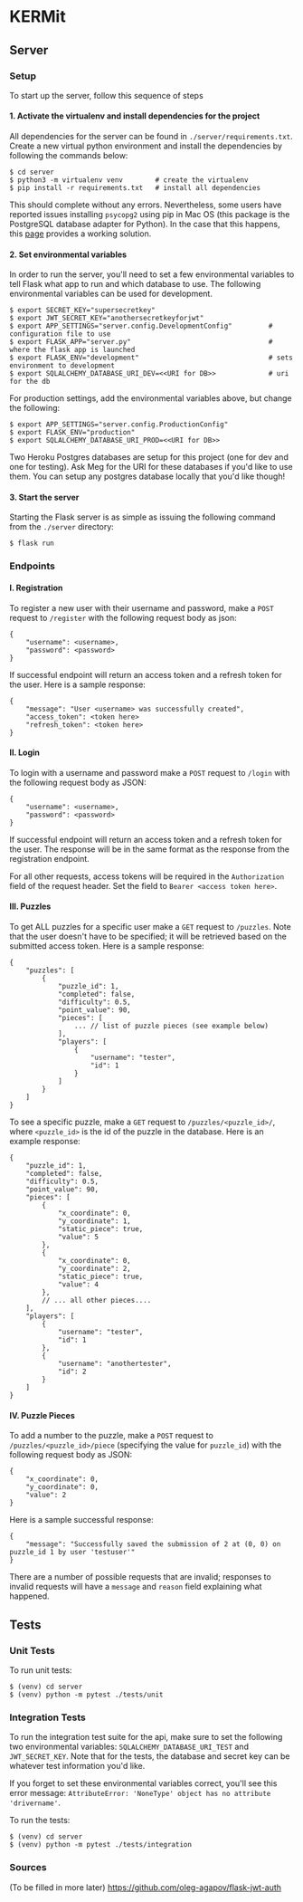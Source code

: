 # KERMit

## Server

### Setup
To start up the server, follow this sequence of steps

#### 1. Activate the virtualenv and install dependencies for the project

All dependencies for the server can be found in `./server/requirements.txt`. Create a new virtual python environment
and install the dependencies by following the commands below:
```
$ cd server
$ python3 -m virtualenv venv        # create the virtualenv
$ pip install -r requirements.txt   # install all dependencies
```
This should complete without any errors. Nevertheless, some users have reported issues installing
`psycopg2` using pip in Mac OS (this package is the PostgreSQL database adapter for Python).
In the case that this happens, this [page](https://stackoverflow.com/a/42264168)  provides a working solution.

#### 2. Set environmental variables

In order to run the server, you'll need to set a few environmental variables to tell Flask 
 what app to run and which database to use. The following environmental variables can be used for
 development.
```
$ export SECRET_KEY="supersecretkey"      
$ export JWT_SECRET_KEY="anothersecretkeyforjwt" 
$ export APP_SETTINGS="server.config.DevelopmentConfig"         # configuration file to use
$ export FLASK_APP="server.py"                                  # where the flask app is launched
$ export FLASK_ENV="development"                                # sets environment to development 
$ export SQLALCHEMY_DATABASE_URI_DEV=<<URI for DB>>             # uri for the db
```

For production settings, add the environmental variables above, but change the following:
```
$ export APP_SETTINGS="server.config.ProductionConfig"
$ export FLASK_ENV="production"
$ export SQLALCHEMY_DATABASE_URI_PROD=<<URI for DB>> 
```

Two Heroku Postgres databases are setup for this project (one for dev and one for testing). Ask Meg for
the URI for these databases if you'd like to use them. You can setup any postgres database locally that you'd 
like though!
 
#### 3. Start the server

Starting the Flask server is as simple as issuing the following command
from the `./server` directory:
```
$ flask run
```

### Endpoints

#### I. Registration

To register a new user with their username and password, make a `POST` request to `/register` with the following
request body as json:
```
{
    "username": <username>,
    "password": <password>
}
```
If successful endpoint will return an access token and a refresh token for the user. Here is a sample response:
```
{
    "message": "User <username> was successfully created",
    "access_token": <token here>
    "refresh_token": <token here>
}
```
#### II. Login

To login with a username and password make a `POST` request to `/login`  with the following request 
body as JSON:
```
{
    "username": <username>,
    "password": <password>
}
```
If successful endpoint will return an access token and a refresh token for the user. The response
will be in the same format as the response from the registration endpoint.

For all other requests, access tokens will be required in the `Authorization` field of the request header. 
Set the field to `Bearer <access token here>`.

#### III. Puzzles

To get ALL puzzles for a specific user make a `GET` request to `/puzzles`. Note that the user doesn't have to be 
specified; it will be retrieved based on the submitted access token. Here is a sample response:

```
{
    "puzzles": [
        {
            "puzzle_id": 1,
            "completed": false,
            "difficulty": 0.5,
            "point_value": 90,
            "pieces": [ 
                ... // list of puzzle pieces (see example below)
            ],
            "players": [
                {
                    "username": "tester",
                    "id": 1
                }
            ]
        }
    ]
}
```

To see a specific puzzle, make a `GET` request to `/puzzles/<puzzle_id>/`, where `<puzzle_id>` is 
the id of the puzzle in the database. Here is an example response:

```
{
    "puzzle_id": 1,
    "completed": false,
    "difficulty": 0.5,
    "point_value": 90,
    "pieces": [
        {
            "x_coordinate": 0,
            "y_coordinate": 1,
            "static_piece": true,
            "value": 5
        },
        {
            "x_coordinate": 0,
            "y_coordinate": 2,
            "static_piece": true,
            "value": 4
        },
        // ... all other pieces....
    ],
    "players": [
        {
            "username": "tester",
            "id": 1
        },
        {
            "username": "anothertester",
            "id": 2
        }
    ]
}
```

#### IV. Puzzle Pieces

To add a number to the puzzle, make a `POST` request to `/puzzles/<puzzle_id>/piece` (specifying the value 
for `puzzle_id`) with the following request body as JSON:
```
{
    "x_coordinate": 0,
    "y_coordinate": 0,
    "value": 2
}
```
Here is a sample successful response:
```
{
    "message": "Successfully saved the submission of 2 at (0, 0) on puzzle_id 1 by user 'testuser'"
}
```

There are a number of possible requests that are invalid; responses to invalid requests
will have a `message` and `reason` field explaining what happened.

## Tests

### Unit Tests

To run unit tests:
```
$ (venv) cd server
$ (venv) python -m pytest ./tests/unit
```

### Integration Tests

To run the integration test suite for the api, make sure to set the following two
environmental variables: `SQLALCHEMY_DATABASE_URI_TEST` and `JWT_SECRET_KEY`. Note that
for the tests, the database and secret key can be whatever test information you'd like.

If you forget to set these environmental variables correct, you'll see this error message: 
`AttributeError: 'NoneType' object has no attribute 'drivername'`.

To run the tests:
```
$ (venv) cd server
$ (venv) python -m pytest ./tests/integration
```

### Sources

(To be filled in more later)
https://github.com/oleg-agapov/flask-jwt-auth